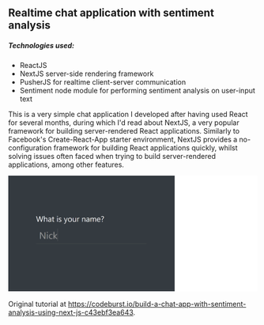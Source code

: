 ## Realtime chat application with sentiment analysis

##### Technologies used:

* ReactJS
* NextJS server-side rendering framework
* PusherJS for realtime client-server communication
* Sentiment node module for performing sentiment analysis on user-input text

This is a very simple chat application I developed after having used React for several months, during which I'd read about NextJS, a very popular framework for building server-rendered React applications. Similarly to Facebook's Create-React-App starter environment, NextJS provides a no-configuration framework for building React applications quickly, whilst solving issues often faced when trying to build server-rendered applications, among other features.

![Name input](/screenshots/name_input.png?raw=true)

Original tutorial at https://codeburst.io/build-a-chat-app-with-sentiment-analysis-using-next-js-c43ebf3ea643.

